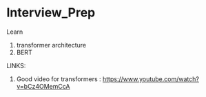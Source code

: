 # Interview_Prep


Learn

1. transformer architecture
2. BERT


LINKS:
1. Good video for transformers : https://www.youtube.com/watch?v=bCz4OMemCcA 
